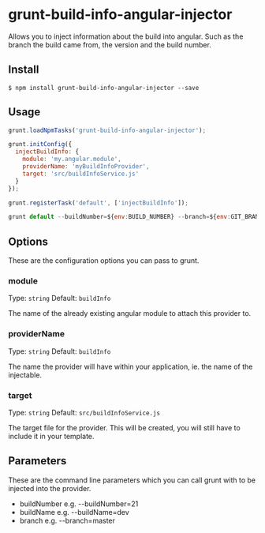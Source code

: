 # grunt-build-info-angular-injector

Allows you to inject information about the build into angular. Such as the branch the build came from, the version and the build number.

## Install

```
$ npm install grunt-build-info-angular-injector --save
```

## Usage
```js
grunt.loadNpmTasks('grunt-build-info-angular-injector');

grunt.initConfig({
  injectBuildInfo: {
    module: 'my.angular.module',
    providerName: 'myBuildInfoProvider',
    target: 'src/buildInfoService.js'
  }
});

grunt.registerTask('default', ['injectBuildInfo']);

grunt default --buildNumber=${env:BUILD_NUMBER} --branch=${env:GIT_BRANCH} --buildName=${env:JOB_NAME}
```

## Options

These are the configuration options you can pass to grunt.

### module

Type: `string`
Default: `buildInfo`

The name of the already existing angular module to attach this provider to.

### providerName

Type: `string`
Default: `buildInfo`

The name the provider will have within your application, ie. the name of the injectable.

### target

Type: `string`
Default: `src/buildInfoService.js`

The target file for the provider. This will be created, you will still have to include it in your template.

## Parameters

These are the command line parameters which you can call grunt with to be injected into the provider.

* buildNumber e.g. --buildNumber=21
* buildName e.g. --buildName=dev
* branch e.g. --branch=master
